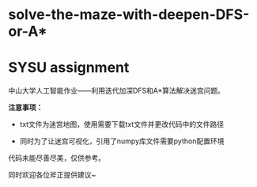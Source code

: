 # solve-the-maze-with-deepen-DFS-or-A*

# SYSU assignment 

中山大学人工智能作业——利用迭代加深DFS和A*算法解决迷宫问题。

**注意事项：**
* txt文件为迷宫地图，使用需要下载txt文件并更改代码中的文件路径

* 同时为了让迷宫可视化，引用了numpy库文件需要python配置环境

代码未能尽善尽美，仅供参考。

同时欢迎各位斧正提供建议~
